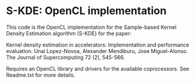 # S-KDE: OpenCL implementation

This code is the OpenCL implementation for the Sample-based Kernel Density Estimation algorithm (S-KDE) for the paper:

Kernel density estimation in accelerators: Implementation and performance evaluation. Unai Lopez-Novoa, Alexander Mendiburu, Jose Miguel-Alonso. The Journal of Supercomputing 72 (2), 545-566.

Requires an OpenCL library and drivers for the available coprocessors. See Readme.txt for more details.
